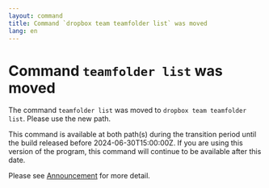 ```yaml
---
layout: command
title: Command `dropbox team teamfolder list` was moved
lang: en
---
```


# Command `teamfolder list` was moved

The command `teamfolder list` was moved to `dropbox team teamfolder list`. Please use the new path.

This command is available at both path(s) during the transition period until the build released before 2024-06-30T15:00:00Z. If you are using this version of the program, this command will continue to be available after this date.

Please see [Announcement](https://github.com/watermint/toolbox/discussions/799) for more detail.


